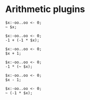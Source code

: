 # Arithmetic plugins

```polygolf
$x:-oo..oo <- 0;
~ $x;
```

```polygolf arithmetic.removeBitnot
$x:-oo..oo <- 0;
-1 + (-1 * $x);
```

```polygolf
$x:-oo..oo <- 0;
$x + 1;
```

```polygolf arithmetic.addBitnot
$x:-oo..oo <- 0;
-1 * (~ $x);
```

```polygolf
$x:-oo..oo <- 0;
$x - 1;
```

```polygolf arithmetic.addBitnot
$x:-oo..oo <- 0;
~ (-1 * $x);
```
